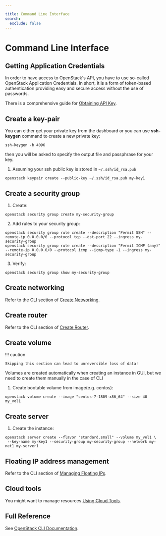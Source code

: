 ```yaml
---

title: Command Line Interface
search:
  exclude: false
---
```


# Command Line Interface

## Getting Application Credentials

In order to have access to OpenStack's API, you have to use so-called OpenStack Application Credentials. In short,
it is a form of token-based authentication providing easy and secure access without the use of passwords.

There is a comprehensive guide for [Obtaining API Key](../how-to-guides/obtaining-api-key.md).

## Create a key-pair

You can either get your private key from the dashboard or you can use **ssh-keygen** command to create a new private key:

```
ssh-keygen -b 4096
```
then you will be asked to specify the output file and passphrase for your key.


1. Assuming your ssh public key is stored in `~/.ssh/id_rsa.pub`
```
openstack keypair create --public-key ~/.ssh/id_rsa.pub my-key1
```

## Create a security group
1. Create:
```
openstack security group create my-security-group
```

2. Add rules to your security group:
```
openstack security group rule create --description "Permit SSH" --remote-ip 0.0.0.0/0 --protocol tcp --dst-port 22 --ingress my-security-group
openstack security group rule create --description "Permit ICMP (any)" --remote-ip 0.0.0.0/0 --protocol icmp --icmp-type -1 --ingress my-security-group
```

3. Verify:
```
openstack security group show my-security-group
```

## Create networking

Refer to the CLI section of [Create Networking](../how-to-guides/create-networking.md).

## Create router

Refer to the CLI section of [Create Router](../how-to-guides/create-router.md).

## Create volume

!!! caution

    Skipping this section can lead to unreversible loss of data!

Volumes are created automatically when creating an instance in GUI, but we need to create them manually in the case of CLI

1. Create bootable volume from image(e.g. centos):
```
openstack volume create --image "centos-7-1809-x86_64" --size 40 my_vol1
```

## Create server

1. Create the instance:
```
openstack server create --flavor "standard.small" --volume my_vol1 \
 --key-name my-key1 --security-group my-security-group --network my-net1 my-server1
```

## Floating IP address management

Refer to the CLI section of [Managing Floating IPs](../how-to-guides/managing-floating-ips.md).

## Cloud tools

You might want to manage resources [Using Cloud Tools](../additional-information/using-cloud-tools.md).

## Full Reference

See [OpenStack CLI Documentation](https://docs.openstack.org/python-openstackclient/train/).